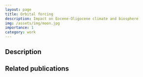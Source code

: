 ```yaml
---
layout: page
title: Orbital forcing
description: Impact on Eocene-Oligocene climate and biosphere
img: /assets/img/moon.jpg
importance: 1
category: work
---
```



## Description

## Related publications

